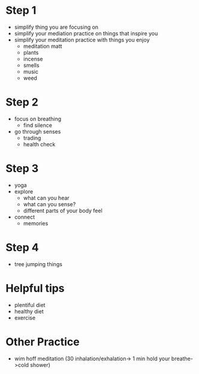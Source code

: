 # Step 1

* simplify thing you are focusing on
* simplify your mediation practice on things that inspire you
* simplify your meditation practice with things you enjoy
  * meditation matt
  * plants
  * incense
  * smells
  * music
  * weed

# Step 2

* focus on breathing
  * find silence
* go through senses
  * trading
  * health check

# Step 3

* yoga
* explore 
  * what can you hear
  * what can you sense?
  * different parts of your body feel
* connect
  * memories
 
# Step 4

* tree jumping things

# Helpful tips

* plentiful diet
* healthy diet
* exercise

# Other Practice

* wim hoff meditation (30 inhalation/exhalation-> 1 min hold your breathe->cold shower)


